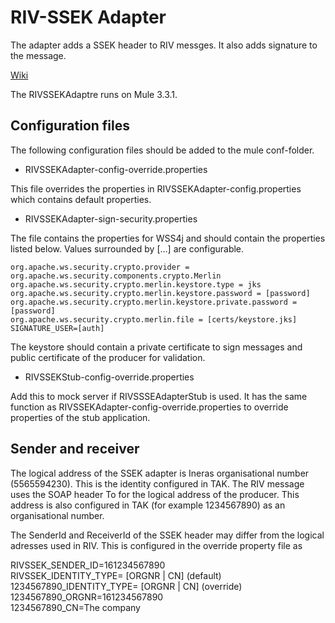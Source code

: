 RIV-SSEK Adapter
=================
The adapter adds a SSEK header to RIV messges. It also adds signature to the message.

[Wiki](https://skl-tp.atlassian.net/wiki/)

The RIVSSEKAdaptre runs on Mule 3.3.1.

Configuration files
--------------------
The following configuration files should be added to the mule conf-folder.

+ RIVSSEKAdapter-config-override.properties

This file overrides the properties in RIVSSEKAdapter-config.properties which contains default properties.

+ RIVSSEKAdapter-sign-security.properties

The file contains the properties for WSS4j and should contain the properties listed below. Values surrounded by [...] are configurable.  
   
`org.apache.ws.security.crypto.provider = org.apache.ws.security.components.crypto.Merlin`  
`org.apache.ws.security.crypto.merlin.keystore.type = jks`  
`org.apache.ws.security.crypto.merlin.keystore.password = [password]`   
`org.apache.ws.security.crypto.merlin.keystore.private.password = [password]`  
`org.apache.ws.security.crypto.merlin.file = [certs/keystore.jks]`  
`SIGNATURE_USER=[auth]`

The keystore should contain a private certificate to sign messages and public certificate of the producer for validation.

+ RIVSSEKStub-config-override.properties

Add this to mock server if RIVSSSEAdapterStub is used. It has the same function as RIVSSEKAdapter-config-override.properties to override properties of the stub application.

Sender and receiver
---------------------
The logical address of the SSEK adapter is Ineras organisational number (5565594230). This is the identity configured in TAK. 
The RIV message uses the SOAP header To for the logical address of the producer. This address is also configured in TAK (for example 1234567890) as an organisational number.

The SenderId and ReceiverId of the SSEK header may differ from the logical adresses used in RIV. This is configured in the override property file as

RIVSSEK\_SENDER_ID=161234567890  
RIVSSEK\_IDENTITY_TYPE= [ORGNR | CN]  (default)    
1234567890\_IDENTITY_TYPE= [ORGNR | CN]  (override)  
1234567890_ORGNR=161234567890  
1234567890_CN=The company  
